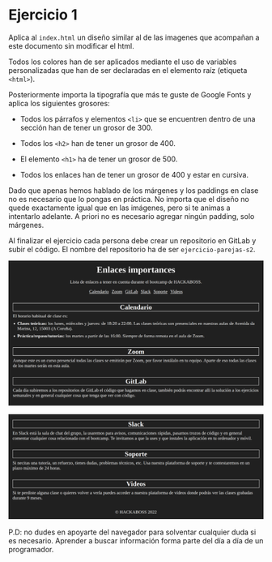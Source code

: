 # Ejercicio 1

Aplica al `index.html` un diseño similar al de las imagenes que acompañan a este documento sin modificar el html.

Todos los colores han de ser aplicados mediante el uso de variables personalizadas que han de ser declaradas en el elemento raíz (etiqueta `<html>`).

Posteriormente importa la tipografía que más te guste de Google Fonts y aplica los siguientes
grosores:

-   Todos los párrafos y elementos `<li>` que se encuentren dentro de una sección han de tener un grosor de 300.

-   Todos los `<h2>` han de tener un grosor de 400.

-   El elemento `<h1>` ha de tener un grosor de 500.

-   Todos los enlaces han de tener un grosor de 400 y estar en cursiva.

Dado que apenas hemos hablado de los márgenes y los paddings en clase no es necesario que lo pongas en práctica. No importa que el diseño no quede exactamente igual que en las imágenes, pero si te animas a intentarlo adelante. A priori no es necesario agregar ningún padding, solo márgenes.

Al finalizar el ejercicio cada persona debe crear un repositorio en GitLab y subir el código. El nombre del repositorio ha de ser `ejercicio-parejas-s2`.

![Diseño página - Parte 1](./pics/example-1.png)

![Diseño página - Parte 2](./pics/example-2.png)

P.D: no dudes en apoyarte del navegador para solventar cualquier duda si es necesario. Aprender a buscar información forma parte del día a día de un programador.
